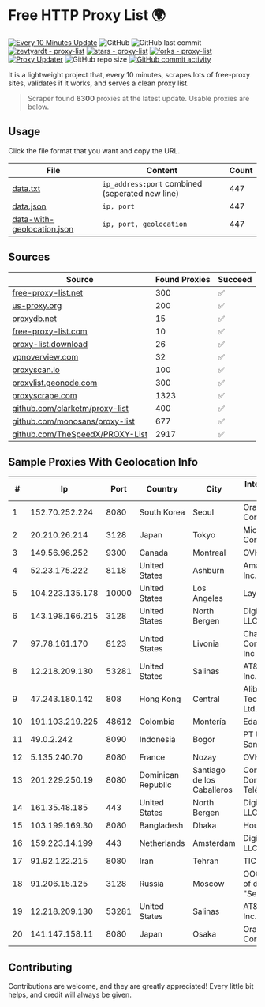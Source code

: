 
# Free HTTP Proxy List 🌍

[![Every 10 Minutes Update](https://github.com/mertguvencli/http-proxy-list/actions/workflows/main.yml/badge.svg?branch=main)](https://github.com/mertguvencli/http-proxy-list/actions/workflows/main.yml)
![GitHub](https://img.shields.io/github/license/mertguvencli/http-proxy-list)
![GitHub last commit](https://img.shields.io/github/last-commit/mertguvencli/http-proxy-list)
[![zevtyardt - proxy-list](https://img.shields.io/static/v1?label=zevtyardt&message=proxy-list&color=blue&logo=github)](https://github.com/zevtyardt/proxy-list "Go to GitHub repo")
[![stars - proxy-list](https://img.shields.io/github/stars/zevtyardt/proxy-list?style=social)](https://github.com/zevtyardt/proxy-list)
[![forks - proxy-list](https://img.shields.io/github/forks/zevtyardt/proxy-list?style=social)](https://github.com/zevtyardt/proxy-list)
[![Proxy Updater](https://github.com/zevtyardt/proxy-list/workflows/Proxy%20Updater/badge.svg)](https://github.com/zevtyardt/proxy-list/actions?query=workflow:"Proxy+Updater")
![GitHub repo size](https://img.shields.io/github/repo-size/zevtyardt/proxy-list)
[![GitHub commit activity](https://img.shields.io/github/commit-activity/m/zevtyardt/proxy-list?logo=commits)](https://github.com/zevtyardt/proxy-list/commits/main)

It is a lightweight project that, every 10 minutes, scrapes lots of free-proxy sites, validates if it works, and serves a clean proxy list.

> Scraper found **6300** proxies at the latest update. Usable proxies are below.

## Usage

Click the file format that you want and copy the URL.

|File|Content|Count|
|----|-------|-----|
|[data.txt](https://raw.githubusercontent.com/mertguvencli/http-proxy-list/main/proxy-list/data.txt)|`ip_address:port` combined (seperated new line)|447|
|[data.json](https://raw.githubusercontent.com/mertguvencli/http-proxy-list/main/proxy-list/data.json)|`ip, port`|447|
|[data-with-geolocation.json](https://raw.githubusercontent.com/mertguvencli/http-proxy-list/main/proxy-list/data-with-geolocation.json)|`ip, port, geolocation`|447|

## Sources

|Source|Found Proxies|Succeed|
|------|-------------|-------|
|[free-proxy-list.net](https://free-proxy-list.net)|300|✅|
|[us-proxy.org](https://www.us-proxy.org)|200|✅|
|[proxydb.net](http://proxydb.net)|15|✅|
|[free-proxy-list.com](https://free-proxy-list.com/?page=&port=&type%5B%5D=http&type%5B%5D=https&up_time=0&search=Search)|10|✅|
|[proxy-list.download](https://www.proxy-list.download/HTTP)|26|✅|
|[vpnoverview.com](https://vpnoverview.com/privacy/anonymous-browsing/free-proxy-servers)|32|✅|
|[proxyscan.io](https://www.proxyscan.io)|100|✅|
|[proxylist.geonode.com](https://proxylist.geonode.com/api/proxy-list?limit=300&page=1&sort_by=lastChecked&sort_type=desc&protocols=http,https)|300|✅|
|[proxyscrape.com](https://api.proxyscrape.com/v2/?request=displayproxies&protocol=http&timeout=10000&country=all&ssl=all&anonymity=all)|1323|✅|
|[github.com/clarketm/proxy-list](https://raw.githubusercontent.com/clarketm/proxy-list/master/proxy-list-raw.txt)|400|✅|
|[github.com/monosans/proxy-list](https://raw.githubusercontent.com/monosans/proxy-list/main/proxies/http.txt)|677|✅|
|[github.com/TheSpeedX/PROXY-List](https://raw.githubusercontent.com/TheSpeedX/PROXY-List/master/http.txt)|2917|✅|


## Sample Proxies With Geolocation Info

|#|Ip|Port|Country|City|Internet Service Provider|
|-|--|----|-------|----|-------------------------|
|1|152.70.252.224|8080|South Korea|Seoul|Oracle Corporation|
|2|20.210.26.214|3128|Japan|Tokyo|Microsoft Corporation|
|3|149.56.96.252|9300|Canada|Montreal|OVH SAS|
|4|52.23.175.222|8118|United States|Ashburn|Amazon.com, Inc.|
|5|104.223.135.178|10000|United States|Los Angeles|LayerHost|
|6|143.198.166.215|3128|United States|North Bergen|DigitalOcean, LLC|
|7|97.78.161.170|8123|United States|Livonia|Charter Communications, Inc|
|8|12.218.209.130|53281|United States|Salinas|AT&T Services, Inc.|
|9|47.243.180.142|808|Hong Kong|Central|Alibaba (US) Technology Co., Ltd.|
|10|191.103.219.225|48612|Colombia|Montería|Edatel S.a. E.S.P|
|11|49.0.2.242|8090|Indonesia|Bogor|PT Usaha Adi Sanggoro|
|12|5.135.240.70|8080|France|Nozay|OVH SAS|
|13|201.229.250.19|8080|Dominican Republic|Santiago de los Caballeros|Compañía Dominicana de Teléfonos S. A.|
|14|161.35.48.185|443|United States|North Bergen|DigitalOcean, LLC|
|15|103.199.169.30|8080|Bangladesh|Dhaka|House # 127|
|16|159.223.14.199|443|Netherlands|Amsterdam|DigitalOcean, LLC|
|17|91.92.122.215|8080|Iran|Tehran|TIC|
|18|91.206.15.125|3128|Russia|Moscow|OOO "Network of data-centers "Selectel"|
|19|12.218.209.130|53281|United States|Salinas|AT&T Services, Inc.|
|20|141.147.158.11|8080|Japan|Osaka|Oracle Corporation|



## Contributing

Contributions are welcome, and they are greatly appreciated! Every
little bit helps, and credit will always be given.

